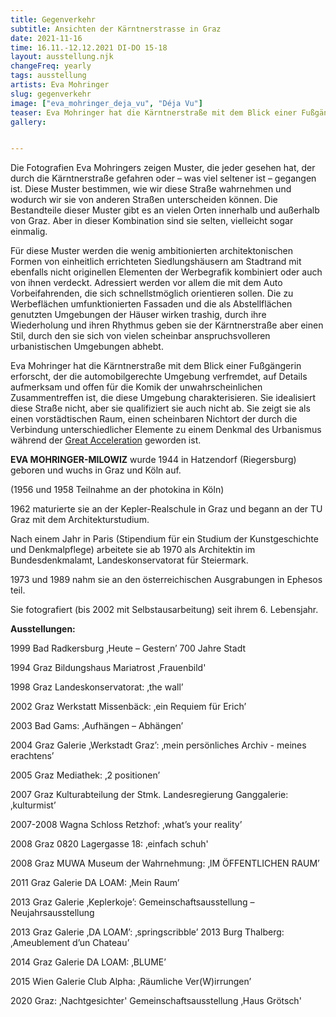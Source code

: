 ```yaml
---
title: Gegenverkehr
subtitle: Ansichten der Kärntnerstrasse in Graz
date: 2021-11-16
time: 16.11.-12.12.2021 DI-DO 15-18
layout: ausstellung.njk
changeFreq: yearly
tags: ausstellung
artists: Eva Mohringer
slug: gegenverkehr
image: ["eva_mohringer_deja_vu", "Déja Vu"]
teaser: Eva Mohringer hat die Kärntnerstraße mit dem Blick einer Fußgängerin erforscht, der die automobilgerechte Umgebung verfremdet, auf Details aufmerksam und offen für die Komik der unwahrscheinlichen Zusammentreffen ist, die diese Umgebung charakterisieren. Sie idealisiert diese Straße nicht, aber sie qualifiziert sie auch nicht ab. Sie zeigt sie als einen vorstädtischen Raum, einen scheinbaren Nichtort der durch die Verbindung unterschiedlicher Elemente zu einem Denkmal des Urbanismus während der *Great Acceleration* geworden ist.
gallery:


---
```


Die Fotografien Eva Mohringers zeigen Muster, die jeder gesehen hat, der durch die Kärntnerstraße gefahren oder – was viel seltener ist – gegangen ist. Diese Muster bestimmen, wie wir diese Straße wahrnehmen und wodurch wir sie von anderen Straßen unterscheiden können. Die Bestandteile dieser Muster gibt es an vielen Orten innerhalb und außerhalb von Graz. Aber in dieser Kombination sind sie selten, vielleicht sogar einmalig.

Für diese Muster werden die wenig ambitionierten architektonischen Formen von einheitlich errichteten Siedlungshäusern am Stadtrand mit ebenfalls nicht originellen Elementen der Werbegrafik kombiniert oder auch von ihnen verdeckt. Adressiert werden vor allem die mit dem Auto Vorbeifahrenden, die sich schnellstmöglich orientieren sollen. Die zu Werbeflächen umfunktionierten Fassaden und die als Abstellflächen genutzten Umgebungen der Häuser wirken trashig, durch ihre Wiederholung und ihren Rhythmus geben sie der Kärntnerstraße aber einen Stil, durch den sie sich von vielen scheinbar anspruchsvolleren urbanistischen Umgebungen abhebt.

Eva Mohringer hat die Kärntnerstraße mit dem Blick einer Fußgängerin erforscht, der die automobilgerechte Umgebung verfremdet, auf Details aufmerksam und offen für die Komik der unwahrscheinlichen Zusammentreffen ist, die diese Umgebung charakterisieren. Sie idealisiert diese Straße nicht, aber sie qualifiziert sie auch nicht ab. Sie zeigt sie als einen vorstädtischen Raum, einen scheinbaren Nichtort der durch die Verbindung unterschiedlicher Elemente zu einem Denkmal des Urbanismus während der [Great Acceleration](http://www.igbp.net/globalchange/greatacceleration.4.1b8ae20512db692f2a680001630.html "Great Acceleration - IGBP") geworden ist.

**EVA MOHRINGER-MILOWIZ** wurde 1944 in Hatzendorf (Riegersburg) geboren und wuchs in Graz und Köln auf.

(1956 und 1958 Teilnahme an der photokina in Köln)

1962 maturierte sie an der Kepler-Realschule in Graz und begann an der TU Graz mit dem Architekturstudium.

Nach einem Jahr in Paris (Stipendium für ein Studium der Kunstgeschichte und Denkmalpflege) arbeitete sie ab 1970 als Architektin im Bundesdenkmalamt, Landeskonservatorat für Steiermark.

1973 und 1989 nahm sie an den österreichischen Ausgrabungen in Ephesos teil.

Sie fotografiert (bis 2002 mit Selbstausarbeitung) seit ihrem 6. Lebensjahr.


**Ausstellungen:**

1999 Bad Radkersburg ‚Heute – Gestern’ 700 Jahre Stadt

1994 Graz Bildungshaus Mariatrost ‚Frauenbild'

1998 Graz Landeskonservatorat: ‚the wall’

2002 Graz Werkstatt Missenbäck: ‚ein Requiem für Erich’

2003 Bad Gams: ‚Aufhängen – Abhängen’

2004 Graz Galerie ‚Werkstadt Graz’: ‚mein persönliches Archiv - meines erachtens’

2005 Graz Mediathek: ‚2 positionen’

2007 Graz Kulturabteilung der Stmk. Landesregierung Ganggalerie: ‚kulturmist’

2007-2008 Wagna Schloss Retzhof: ‚what’s your reality’

2008 Graz 0820 Lagergasse 18: ‚einfach schuh'

2008 Graz MUWA Museum der Wahrnehmung: ‚IM ÖFFENTLICHEN RAUM’

2011 Graz Galerie DA LOAM: ‚Mein Raum’

2013 Graz Galerie ‚Keplerkoje’: Gemeinschaftsausstellung – Neujahrsausstellung

2013 Graz Galerie ‚DA LOAM’: ‚springscribble’ 2013 Burg Thalberg: ‚Ameublement d’un Chateau’

2014 Graz Galerie DA LOAM: ‚BLUME’

2015 Wien Galerie Club Alpha: ‚Räumliche Ver(W)irrungen’

2020 Graz: ‚Nachtgesichter' Gemeinschaftsausstellung ‚Haus Grötsch'
